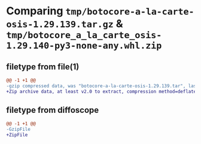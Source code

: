 # Comparing `tmp/botocore-a-la-carte-osis-1.29.139.tar.gz` & `tmp/botocore_a_la_carte_osis-1.29.140-py3-none-any.whl.zip`

## filetype from file(1)

```diff
@@ -1 +1 @@
-gzip compressed data, was "botocore-a-la-carte-osis-1.29.139.tar", last modified: Wed May 24 01:20:10 2023, max compression
+Zip archive data, at least v2.0 to extract, compression method=deflate
```

## filetype from diffoscope

```diff
@@ -1 +1 @@
-GzipFile
+ZipFile
```

